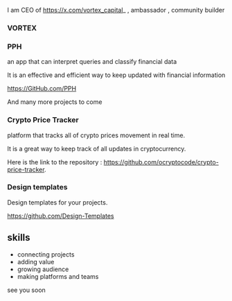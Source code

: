 I am CEO of https://x.com/vortex_capital_ , ambassador , community builder

### VORTEX
### PPH
an app that can interpret queries and classify financial data


It is an effective and efficient way to keep updated with financial information 

https://GitHub.com/PPH

And many more projects to come

### Crypto Price Tracker
 platform that tracks all of crypto prices movement in real time.

It is a great way to keep track of all updates in cryptocurrency.

Here is the link to the repository : https://github.com/ocryptocode/crypto-price-tracker.

### Design templates
Design templates for your projects.

https://github.com/Design-Templates


## skills
- connecting projects
- adding value
- growing audience
- making platforms and teams


see you soon